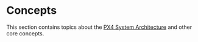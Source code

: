 # Concepts

This section contains topics about the [PX4 System Architecture](../concept/architecture.md) and other core concepts.
